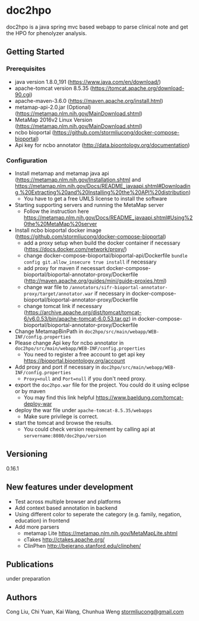 # doc2hpo

doc2hpo is a java spring mvc based webapp to parse clinical note and get the HPO for phenolyzer analysis.

## Getting Started

### Prerequisites
- java version 1.8.0_191 (https://www.java.com/en/download/)
- apache-tomcat version 8.5.35 (https://tomcat.apache.org/download-90.cgi)
- apache-maven-3.6.0 (https://maven.apache.org/install.html)
- metamap-api-2.0.jar (Optional) (https://metamap.nlm.nih.gov/MainDownload.shtml)
- MetaMap 2016v2 Linux Version (https://metamap.nlm.nih.gov/MainDownload.shtml)
- ncbo bioportal (https://github.com/stormliucong/docker-compose-bioportal)
- Api key for ncbo annotator (http://data.bioontology.org/documentation)

### Configuration
- Install metamap and metamap java api (https://metamap.nlm.nih.gov/Installation.shtml and https://metamap.nlm.nih.gov/Docs/README_javaapi.shtml#Downloading,%20Extracting%20and%20Installing%20the%20API%20distribution)
  * You have to get a free UMLS license to install the software
- Starting supporting servers and running the MetaMap server
  * Follow the instruction here https://metamap.nlm.nih.gov/Docs/README_javaapi.shtml#Using%20the%20MetaMap%20server
- Install ncbo bioportal docker image (https://github.com/stormliucong/docker-compose-bioportal)
  * add a proxy setup when build the docker container if necessary (https://docs.docker.com/network/proxy/)
  * change docker-compose-bioportal/bioportal-api/Dockerfile `bundle config git.allow_insecure true install` if necessary
  * add proxy for maven if necessart docker-compose-bioportal/bioportal-annotator-proxy/Dockerfile (http://maven.apache.org/guides/mini/guide-proxies.html)
  * change war file to `/annotators/sifr-bioportal-annotator-proxy/target/annotator.war` if necessary in docker-compose-bioportal/bioportal-annotator-proxy/Dockerfile 
  * change tomcat link if necessary (https://archive.apache.org/dist/tomcat/tomcat-6/v6.0.53/bin/apache-tomcat-6.0.53.tar.gz) in docker-compose-bioportal/bioportal-annotator-proxy/Dockerfile
- Change MetamapBinPath in `doc2hpo/src/main/webapp/WEB-INF/config.properties`
- Please change Api key for ncbo annotator in `doc2hpo/src/main/webapp/WEB-INF/config.properties`
  * You need to register a free account to get api key https://bioportal.bioontology.org/account
- Add proxy and port if necessary in `doc2hpo/src/main/webapp/WEB-INF/config.properties`
  * `Proxy=null` and `Port=null` if you don't need proxy.
- export the `doc2hpo.war` file for the project. You could do it using eclipse or by maven
  * You may find this link helpful https://www.baeldung.com/tomcat-deploy-war
- deploy the war file under `apache-tomcat-8.5.35/webapps`
  * Make sure privilege is correct.
- start the tomcat and browse the results.
  * You could check version requirement by calling api at `servername:8080/doc2hpo/version`

## Versioning
0.16.1

## New features under development
- Test across multiple browser and platforms
- Add context based annotation in backend
- Using different color to seperate the category (e.g. family, negation, education) in frontend
- Add more parsers
  - metamap Lite https://metamap.nlm.nih.gov/MetaMapLite.shtml
  - cTakes http://ctakes.apache.org/
  - ClinPhen http://bejerano.stanford.edu/clinphen/

## Publications
under preparation

## Authors
Cong Liu, Chi Yuan, Kai Wang, Chunhua Weng
stormliucong@gmail.com
